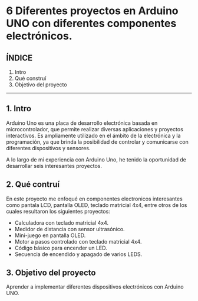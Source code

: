 # 6 Diferentes proyectos en Arduino UNO con diferentes componentes electrónicos.

## ÍNDICE

1. Intro
2. Qué construí
3. Objetivo del proyecto

****

## 1. Intro

Arduino Uno es una placa de desarrollo electrónica basada en microcontrolador, que permite realizar diversas aplicaciones y proyectos interactivos. Es ampliamente utilizado en el ámbito de la electrónica y la programación, ya que brinda la posibilidad de controlar y comunicarse con diferentes dispositivos y sensores.

A lo largo de mi experiencia con Arduino Uno, he tenido la oportunidad de desarrollar seis interesantes proyectos.

## 2. Qué contruí

En este proyecto me enfoqué en componentes electronicos interesantes como pantala LCD, pantalla OLED, teclado matricial 4x4, entre otros de los cuales resultaron los siguientes proyectos:

* Calculadora con teclado matricial 4x4.
* Medidor de distancia con sensor ultrasónico.
* Mini-juego en pantalla OLED.
* Motor a pasos controlado con teclado matricial 4x4.
* Código básico para encender un LED.
* Secuencia de encendido y apagado de varios LEDS.

## 3. Objetivo del proyecto

Aprender a implementar diferentes dispositivos electrónicos con Arduino UNO.
